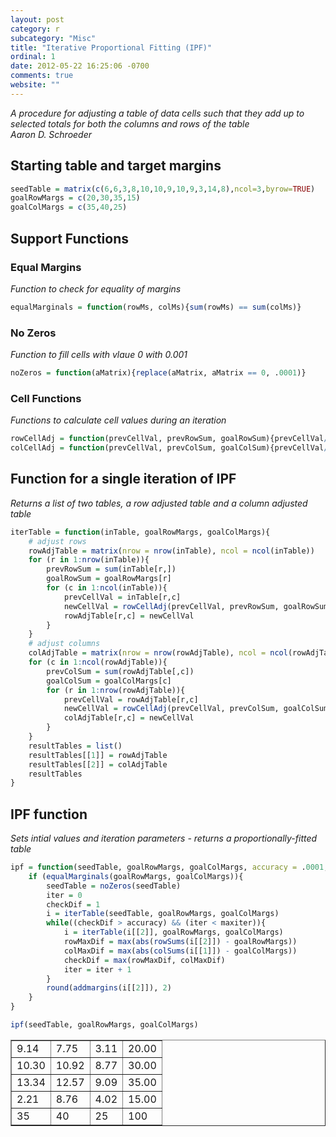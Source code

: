 ```yaml
---
layout: post
category: r
subcategory: "Misc"
title: "Iterative Proportional Fitting (IPF)"
ordinal: 1
date: 2012-05-22 16:25:06 -0700
comments: true
website: ""
---
```

<!--break-->
*A procedure for adjusting a table of data cells such that
they add up to selected totals for both the columns and rows of the table*<br />
*Aaron D. Schroeder*

## Starting table and target margins

```R
seedTable = matrix(c(6,6,3,8,10,10,9,10,9,3,14,8),ncol=3,byrow=TRUE)
goalRowMargs = c(20,30,35,15)
goalColMargs = c(35,40,25)
```

## Support Functions

### Equal Margins
*Function to check for equality of margins*


```R
equalMarginals = function(rowMs, colMs){sum(rowMs) == sum(colMs)}
```

### No Zeros
*Function to fill cells with vlaue 0 with 0.001*

```R
noZeros = function(aMatrix){replace(aMatrix, aMatrix == 0, .0001)}
```

### Cell Functions
*Functions to calculate cell values during an iteration*


```R
rowCellAdj = function(prevCellVal, prevRowSum, goalRowSum){prevCellVal/prevRowSum*goalRowSum}
colCellAdj = function(prevCellVal, prevColSum, goalColSum){prevCellVal/prevColSum*goalColSum}
```

## Function for a single iteration of IPF
*Returns a list of two tables, a row adjusted table and a column adjusted table*


```R
iterTable = function(inTable, goalRowMargs, goalColMargs){
    # adjust rows
    rowAdjTable = matrix(nrow = nrow(inTable), ncol = ncol(inTable))
    for (r in 1:nrow(inTable)){
        prevRowSum = sum(inTable[r,])
        goalRowSum = goalRowMargs[r]
        for (c in 1:ncol(inTable)){
            prevCellVal = inTable[r,c]
            newCellVal = rowCellAdj(prevCellVal, prevRowSum, goalRowSum)
            rowAdjTable[r,c] = newCellVal
        }
    }
    # adjust columns
    colAdjTable = matrix(nrow = nrow(rowAdjTable), ncol = ncol(rowAdjTable))
    for (c in 1:ncol(rowAdjTable)){
        prevColSum = sum(rowAdjTable[,c])
        goalColSum = goalColMargs[c]
        for (r in 1:nrow(rowAdjTable)){
            prevCellVal = rowAdjTable[r,c]
            newCellVal = rowCellAdj(prevCellVal, prevColSum, goalColSum)
            colAdjTable[r,c] = newCellVal
        }
    }
    resultTables = list()
    resultTables[[1]] = rowAdjTable
    resultTables[[2]] = colAdjTable
    resultTables
}
```

## IPF function
*Sets intial values and iteration parameters - returns a proportionally-fitted table*


```R
ipf = function(seedTable, goalRowMargs, goalColMargs, accuracy = .0001, maxiter = 50){
    if (equalMarginals(goalRowMargs, goalColMargs)){
        seedTable = noZeros(seedTable)
        iter = 0
        checkDif = 1
        i = iterTable(seedTable, goalRowMargs, goalColMargs)
        while((checkDif > accuracy) && (iter < maxiter)){
            i = iterTable(i[[2]], goalRowMargs, goalColMargs)
            rowMaxDif = max(abs(rowSums(i[[2]]) - goalRowMargs))
            colMaxDif = max(abs(colSums(i[[1]]) - goalColMargs))
            checkDif = max(rowMaxDif, colMaxDif)
            iter = iter + 1
        }
        round(addmargins(i[[2]]), 2)
    }
}
```


```R
ipf(seedTable, goalRowMargs, goalColMargs)

```




<table border="1px" width="300px">
<tbody>
        <tr><td> 9.14</td><td> 7.75</td><td> 3.11</td><td>20.00</td></tr>
        <tr><td>10.30</td><td>10.92</td><td> 8.77</td><td>30.00</td></tr>
        <tr><td>13.34</td><td>12.57</td><td> 9.09</td><td>35.00</td></tr>
        <tr><td> 2.21</td><td> 8.76</td><td> 4.02</td><td>15.00</td></tr>
        <tr><td> 35</td><td> 40</td><td> 25</td><td>100</td></tr>
</tbody>
</table>
